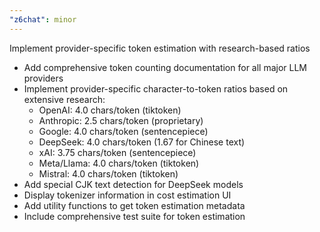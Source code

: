 ```yaml
---
"z6chat": minor
---
```


Implement provider-specific token estimation with research-based ratios

- Add comprehensive token counting documentation for all major LLM providers
- Implement provider-specific character-to-token ratios based on extensive research:
  - OpenAI: 4.0 chars/token (tiktoken)
  - Anthropic: 2.5 chars/token (proprietary)
  - Google: 4.0 chars/token (sentencepiece)
  - DeepSeek: 4.0 chars/token (1.67 for Chinese text)
  - xAI: 3.75 chars/token (sentencepiece)
  - Meta/Llama: 4.0 chars/token (tiktoken)
  - Mistral: 4.0 chars/token (tiktoken)
- Add special CJK text detection for DeepSeek models
- Display tokenizer information in cost estimation UI
- Add utility functions to get token estimation metadata
- Include comprehensive test suite for token estimation
